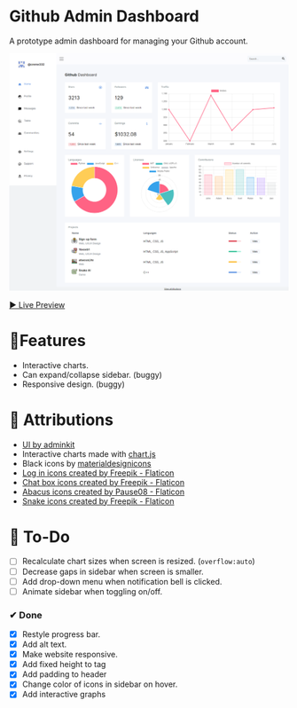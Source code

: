 # Github Admin Dashboard

A prototype admin dashboard for managing your Github account.

![Screenshot of admin dashboard](assets/img/website.png)

[▶ Live Preview](https://creme332.github.io/my-odin-projects/admin-dashboard/)

# 🚀Features
- Interactive charts.
- Can expand/collapse sidebar. (buggy)
- Responsive design. (buggy)


# 📌 Attributions

- [UI by adminkit](https://demo.adminkit.io/index.html)
- Interactive charts made with [chart.js](https://www.chartjs.org/)
- Black icons by  [materialdesignicons](https://materialdesignicons.com/)
- <a href="https://www.flaticon.com/free-icons/log-in" title="log in icons">Log in icons created by Freepik - Flaticon</a>
- <a href="https://www.flaticon.com/free-icons/chat-box" title="chat box icons">Chat box icons created by Freepik - Flaticon</a>
- <a href="https://www.flaticon.com/free-icons/abacus" title="abacus icons">Abacus icons created by Pause08 - Flaticon</a>
- <a href="https://www.flaticon.com/free-icons/snake" title="snake icons">Snake icons created by Freepik - Flaticon</a>

# 🔨 To-Do
- [ ] Recalculate chart sizes when screen is resized. (`overflow:auto`)
- [ ] Decrease gaps in sidebar when screen is smaller.
- [ ] Add drop-down menu when notification bell is clicked.
- [ ] Animate sidebar when toggling on/off.

### ✔ Done
- [x] Restyle progress bar.
- [x] Add alt text.
- [x] Make website responsive.
- [x] Add fixed height to tag
- [x] Add padding to header
- [x] Change color of icons in sidebar on hover. 
- [x] Add interactive graphs
